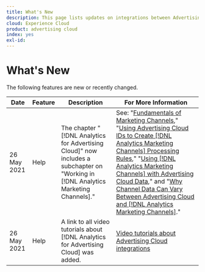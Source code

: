 ```yaml
---
title: What's New
description: This page lists updates on integrations between Advertising Cloud and other products and services in Adobe Experience Cloud.
cloud: Experience Cloud
product: advertising cloud
index: yes
exl-id: 
---
```

# What's New

The following features are new or recently changed.

| Date | Feature | Description | For More Information |
| ---- | ------- | ----------- | -------------------- |
| 26 May 2021 | Help | The chapter "[!DNL Analytics for Advertising Cloud]" now includes a subchapter on "Working in [!DNL Analytics Marketing Channels]." | See: "[Fundamentals of Marketing Channels](/help/integrations/analytics/marketing-channels/mc-overview.md)," "[Using Advertising Cloud IDs to Create [!DNL Analytics Marketing Channels] Processing Rules](/help/integrations/analytics/marketing-channels/mc-ids.md)," "[Using [!DNL Analytics Marketing Channels] with Advertising Cloud Data](/help/integrations/analytics/marketing-channels/mc-ac-data.md)," and "[Why Channel Data Can Vary Between Advertising Cloud and [!DNL Analytics Marketing Channels]](/help/integrations/analytics/marketing-channels/mc-data-variances.md)." |
| 26 May 2021 | Help | A link to all video tutorials about [!DNL Analytics for Advertising Cloud] was added. | [Video tutorials about Advertising Cloud integrations](https://experienceleague.adobe.com/docs/advertising-cloud-learn/tutorials/overview.html) |

<!-- At some point, just make this an overview page instead?

Adobe Advertising Cloud is integrated with the following Adobe Experience Cloud products:

* [Adobe Analytics](/help/integrations/analytics/overview.md)

* Adobe Audience Manager

* Adobe Campaign (Advertising Cloud Search only)

* Adobe Experience Cloud Device Co-op
 -->
